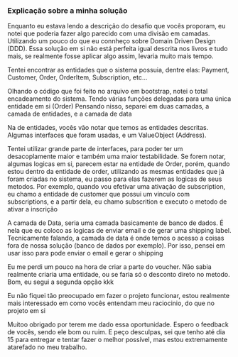 ### Explicação sobre a minha solução

Enquanto eu estava lendo a descrição do desafio que vocês proporam, eu notei que poderia fazer algo parecido com uma divisão em camadas. Utilizando um pouco do que eu connheço sobre Domain Driven Design (DDD).
Essa solução em si não está perfeita igual descrita nos livros e tudo mais, se realmente fosse aplicar algo assim, levaria muito mais tempo.

Tentei encontrar as entidades que o sistema possuia, dentre elas: Payment, Customer, Order, OrderItem, Subscription, etc...

Olhando o código que foi feito no arquivo em bootstrap, notei o total encadeamento do sistema. Tendo várias funções delegadas para uma única entidade em si (Order)
Pensando nisso, separei em duas camadas, a camada de entidades, e a camada de data

Na de entidades, vocês vão notar que temos as entidades descritas. Algumas interfaces que foram usadas, e um ValueObject (Address).

Tentei utilizar grande parte de interfaces, para poder ter um desacoplamente maior e também uma maior testabilidade. Se forem notar, algumas logicas em si, parecem estar na entidade de Order, porém, quando estou dentro da entidade de order, utilizando as mesmas entidades que já foram criadas no sistema, eu passo para elas fazerem as logicas de seus metodos. Por exemplo, quando vou efetivar uma ativação de subscription, eu chamo a entidade de customer que possui um vinculo com subscriptions, e a partir dela, eu chamo subscrition e executo o metodo de ativar a inscrição

A camada de Data, seria uma camada basicamente de banco de dados. É nela que eu coloco as logicas de enviar email e de gerar uma shipping label. Tecnicamente falando, a camada de data é onde temos o acesso a coisas fora de nossa solução (banco de dados por exemplo). Por isso, pensei em usar isso para pode enviar o email e gerar o shipping

Eu me perdi um pouco na hora de criar a parte do voucher. Não sabia realmente criaria uma entidade, ou se faria só o desconto direto no metodo. Bom, eu segui a segunda opção kkk

Eu não fiquei tão preocupado em fazer o projeto funcionar, estou realmente mais interessado em como vocês entendam meu raciocinio, do que no projeto em si

Muitoo obrigado por terem me dado essa oportunidade. Espero o feedback de vocês, sendo ele bom ou ruim. E peço desculpas, sei que tenho até dia 15 para entregar e tentar fazer o melhor possível, mas estou extremamente atarefado no meu trabalho.